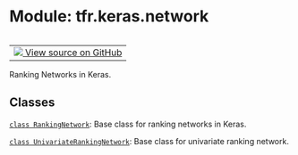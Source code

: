 <div itemscope itemtype="http://developers.google.com/ReferenceObject">
<meta itemprop="name" content="tfr.keras.network" />
<meta itemprop="path" content="Stable" />
</div>

# Module: tfr.keras.network

<!-- Insert buttons and diff -->

<table class="tfo-notebook-buttons tfo-api" align="left">

<td>
  <a target="_blank" href="https://github.com/tensorflow/ranking/tree/master/tensorflow_ranking/python/keras/network.py">
    <img src="https://www.tensorflow.org/images/GitHub-Mark-32px.png" />
    View source on GitHub
  </a>
</td>
</table>

Ranking Networks in Keras.

## Classes

[`class RankingNetwork`](../../tfr/keras/network/RankingNetwork.md): Base class
for ranking networks in Keras.

[`class UnivariateRankingNetwork`](../../tfr/keras/network/UnivariateRankingNetwork.md):
Base class for univariate ranking network.
